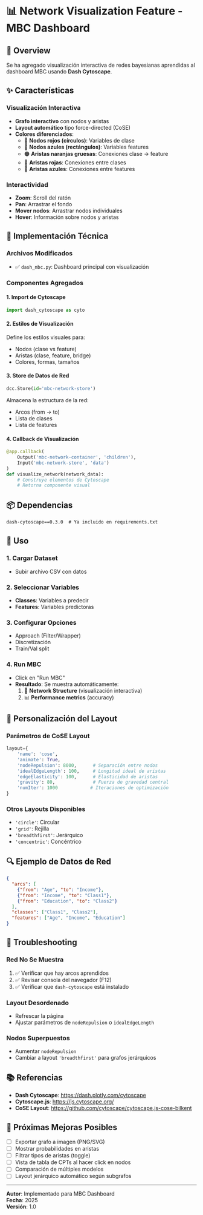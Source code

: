 # 📊 Network Visualization Feature - MBC Dashboard

## 🎯 Overview
Se ha agregado visualización interactiva de redes bayesianas aprendidas al dashboard MBC usando **Dash Cytoscape**.

## ✨ Características

### Visualización Interactiva
- **Grafo interactivo** con nodos y aristas
- **Layout automático** tipo force-directed (CoSE)
- **Colores diferenciados**:
  - 🔴 **Nodos rojos (círculos)**: Variables de clase
  - 🔷 **Nodos azules (rectángulos)**: Variables features
  - 🟠 **Aristas naranjas gruesas**: Conexiones clase → feature
  - 🔴 **Aristas rojas**: Conexiones entre clases
  - 🔷 **Aristas azules**: Conexiones entre features

### Interactividad
- **Zoom**: Scroll del ratón
- **Pan**: Arrastrar el fondo
- **Mover nodos**: Arrastrar nodos individuales
- **Hover**: Información sobre nodos y aristas

## 🔧 Implementación Técnica

### Archivos Modificados
- ✅ `dash_mbc.py`: Dashboard principal con visualización

### Componentes Agregados

#### 1. **Import de Cytoscape**
```python
import dash_cytoscape as cyto
```

#### 2. **Estilos de Visualización**
Define los estilos visuales para:
- Nodos (clase vs feature)
- Aristas (clase, feature, bridge)
- Colores, formas, tamaños

#### 3. **Store de Datos de Red**
```python
dcc.Store(id='mbc-network-store')
```
Almacena la estructura de la red:
- Arcos (from → to)
- Lista de clases
- Lista de features

#### 4. **Callback de Visualización**
```python
@app.callback(
    Output('mbc-network-container', 'children'),
    Input('mbc-network-store', 'data')
)
def visualize_network(network_data):
    # Construye elementos de Cytoscape
    # Retorna componente visual
```

## 📦 Dependencias
```txt
dash-cytoscape==0.3.0  # Ya incluido en requirements.txt
```

## 🚀 Uso

### 1. Cargar Dataset
- Subir archivo CSV con datos

### 2. Seleccionar Variables
- **Classes**: Variables a predecir
- **Features**: Variables predictoras

### 3. Configurar Opciones
- Approach (Filter/Wrapper)
- Discretización
- Train/Val split

### 4. Run MBC
- Click en "Run MBC"
- **Resultado**: Se muestra automáticamente:
  1. 🔗 **Network Structure** (visualización interactiva)
  2. 📊 **Performance metrics** (accuracy)

## 🎨 Personalización del Layout

### Parámetros de CoSE Layout
```python
layout={
    'name': 'cose',
    'animate': True,
    'nodeRepulsion': 8000,      # Separación entre nodos
    'idealEdgeLength': 100,     # Longitud ideal de aristas
    'edgeElasticity': 100,      # Elasticidad de aristas
    'gravity': 80,              # Fuerza de gravedad central
    'numIter': 1000            # Iteraciones de optimización
}
```

### Otros Layouts Disponibles
- `'circle'`: Circular
- `'grid'`: Rejilla
- `'breadthfirst'`: Jerárquico
- `'concentric'`: Concéntrico

## 🔍 Ejemplo de Datos de Red

```json
{
  "arcs": [
    {"from": "Age", "to": "Income"},
    {"from": "Income", "to": "Class1"},
    {"from": "Education", "to": "Class2"}
  ],
  "classes": ["Class1", "Class2"],
  "features": ["Age", "Income", "Education"]
}
```

## 🐛 Troubleshooting

### Red No Se Muestra
1. ✅ Verificar que hay arcos aprendidos
2. ✅ Revisar consola del navegador (F12)
3. ✅ Verificar que `dash-cytoscape` está instalado

### Layout Desordenado
- Refrescar la página
- Ajustar parámetros de `nodeRepulsion` o `idealEdgeLength`

### Nodos Superpuestos
- Aumentar `nodeRepulsion`
- Cambiar a layout `'breadthfirst'` para grafos jerárquicos

## 📚 Referencias

- **Dash Cytoscape**: https://dash.plotly.com/cytoscape
- **Cytoscape.js**: https://js.cytoscape.org/
- **CoSE Layout**: https://github.com/cytoscape/cytoscape.js-cose-bilkent

## 🎯 Próximas Mejoras Posibles

- [ ] Exportar grafo a imagen (PNG/SVG)
- [ ] Mostrar probabilidades en aristas
- [ ] Filtrar tipos de aristas (toggle)
- [ ] Vista de tabla de CPTs al hacer click en nodos
- [ ] Comparación de múltiples modelos
- [ ] Layout jerárquico automático según subgrafos

---

**Autor**: Implementado para MBC Dashboard  
**Fecha**: 2025  
**Versión**: 1.0


